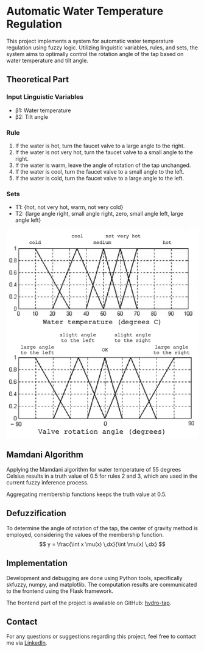 # Automatic Water Temperature Regulation

This project implements a system for automatic water temperature regulation using fuzzy logic. Utilizing linguistic variables, rules, and sets, the system aims to optimally control the rotation angle of the tap based on water temperature and tilt angle.

## Theoretical Part

### Input Linguistic Variables

- β1: Water temperature
- β2: Tilt angle

### Rule

1. If the water is hot, turn the faucet valve to a large angle to the right.
2. If the water is not very hot, turn the faucet valve to a small angle to the right.
3. If the water is warm, leave the angle of rotation of the tap unchanged.
4. If the water is cool, turn the faucet valve to a small angle to the left.
5. If the water is cold, turn the faucet valve to a large angle to the left.

### Sets

- T1: {hot, not very hot, warm, not very cold}
- T2: {large angle right, small angle right, zero, small angle left, large angle left}

![Graph of fuzzy sets for temperature](./images/screenshots/temp-graph.jpg)
![Graph of fuzzy sets for crane tilt angle](./images/screenshots/angle-graph.jpg)

## Mamdani Algorithm

Applying the Mamdani algorithm for water temperature of 55 degrees Celsius results in a truth value of 0.5 for rules 2 and 3, which are used in the current fuzzy inference process.

Aggregating membership functions keeps the truth value at 0.5.

## Defuzzification

To determine the angle of rotation of the tap, the center of gravity method is employed, considering the values of the membership function.
$$
y = \frac{\int x \mu(x) \,dx}{\int \mu(x) \,dx}
$$

## Implementation

Development and debugging are done using Python tools, specifically skfuzzy, numpy, and matplotlib. The computation results are communicated to the frontend using the Flask framework.

The frontend part of the project is available on GitHub: [hydro-tap](https://github.com/Euphoriaerika/hydro-tap).

## Contact

For any questions or suggestions regarding this project, feel free to contact me via [LinkedIn](https://www.linkedin.com/in/bohdan-rudenko-b5726928a/).